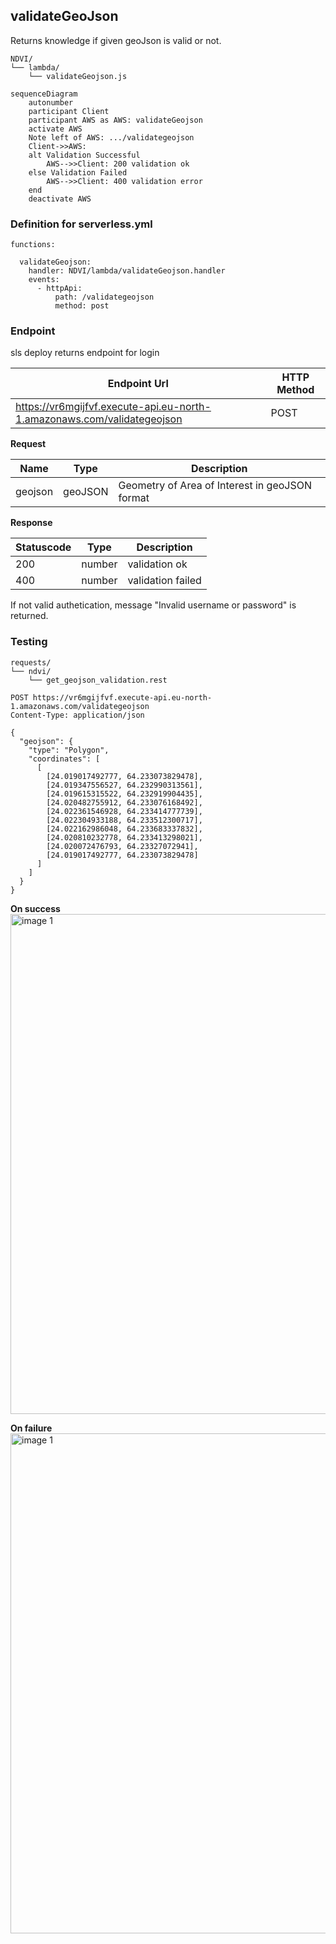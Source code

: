 ## validateGeoJson

Returns knowledge if given geoJson is valid or not.

```
NDVI/
└── lambda/
    └── validateGeojson.js
```

<!-- ### Sequence diagram-->

```mermaid
sequenceDiagram
    autonumber
    participant Client
    participant AWS as AWS: validateGeojson    
    activate AWS
    Note left of AWS: .../validategeojson
    Client->>AWS: 
    alt Validation Successful        
        AWS-->>Client: 200 validation ok
    else Validation Failed
        AWS-->>Client: 400 validation error
    end
    deactivate AWS
```

### Definition for serverless.yml

`functions:`
```
  validateGeojson:
    handler: NDVI/lambda/validateGeojson.handler
    events:
      - httpApi:
          path: /validategeojson
          method: post

```

### Endpoint
sls deploy returns endpoint for login

| Endpoint Url            | HTTP Method |
|-------------------------|-------------|
| https://vr6mgijfvf.execute-api.eu-north-1.amazonaws.com/validategeojson     | POST         |


**Request**

| Name         | Type                                   | Description                                                |
|--------------|----------------------------------------|------------------------------------------------------------|
| geojson   | geoJSON                                 |  Geometry of Area of Interest in geoJSON format|



**Response**

| Statuscode            | Type           | Description                                           |
|-----------------|----------------|-------------------------------------------------------|
| 200         | number         | validation ok|
| 400         | number         | validation failed|

If not valid authetication, message "Invalid username or password" is returned.


### Testing

```
requests/
└── ndvi/
    └── get_geojson_validation.rest
```

```
POST https://vr6mgijfvf.execute-api.eu-north-1.amazonaws.com/validategeojson
Content-Type: application/json

{
  "geojson": {
    "type": "Polygon",
    "coordinates": [
      [
        [24.019017492777, 64.233073829478],
        [24.019347556527, 64.232990313561],
        [24.019615315522, 64.232919904435],
        [24.020482755912, 64.233076168492],
        [24.022361546928, 64.233414777739],
        [24.022304933188, 64.233512300717],
        [24.022162986048, 64.233683337832],
        [24.020810232778, 64.233413298021],
        [24.020072476793, 64.23327072941],
        [24.019017492777, 64.233073829478]
      ]
    ]
  }
}
```
**On success**
<img src="../../img2/geojson_validation_test.png" alt="image 1" width="800" style="display: block; margin: 0;"/>

**On failure**
<img src="../../img2/geojson_validation_test_error.png" alt="image 1" width="800" style="display: block; margin: 0;"/>
